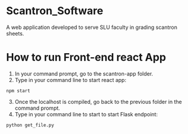 # Scantron_Software
A web application developed to serve SLU faculty in grading scantron sheets.

# How to run Front-end react App
1. In your command prompt, go to the scantron-app folder.
2. Type in your command line to start react app:
```
npm start
```
3. Once the localhost is compiled, go back to the previous folder in the command prompt.
4. Type in your command line to start to start Flask endpoint:
```
python get_file.py
```
